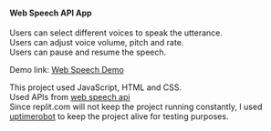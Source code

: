 <h4> Web Speech API App</h4>

<p>
Users can select different voices to speak the utterance.<br>
Users can adjust voice volume, pitch and rate.<br>
Users can pause and resume the speech. <br>
</p>

Demo link:    <a href="https://ttsapi.htcs.repl.co/" target="_blank">Web Speech Demo</a>

<p>
This project used JavaScript, HTML and CSS.<br>
Used APIs from <a href="https://developer.mozilla.org/en-US/docs/Web/API/Web_Speech_API" target="_blank">web speech api</a><br>
Since replit.com will not keep the project running constantly, I used <a href="https://uptimerobot.com " target="_blank">uptimerobot</a> to keep the project alive for testing purposes.
</p>

